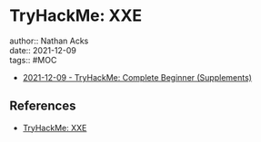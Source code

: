 # TryHackMe: XXE

author:: Nathan Acks  
date:: 2021-12-09  
tags:: #MOC

* [2021-12-09 - TryHackMe: Complete Beginner (Supplements)](../log/2021-12-09-tryhackme-complete-beginner-supplements.md)

## References

* [TryHackMe: XXE](https://tryhackme.com/room/xxe)
